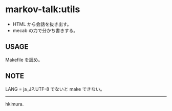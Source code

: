# markov-talk:utils

* HTML から会話を抜き出す。
* mecab の力で分かち書きする。

## USAGE

Makefile を読め。

## NOTE

LANG = ja_JP.UTF-8 でないと make できない。

---
hkimura.
